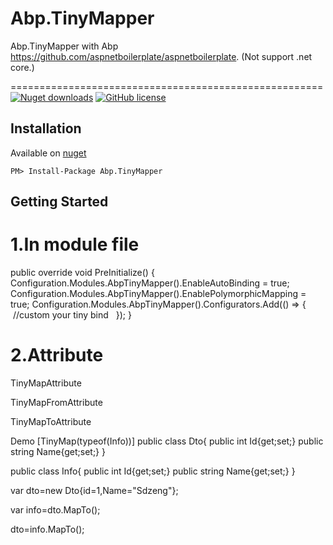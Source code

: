 # Abp.TinyMapper
Abp.TinyMapper with Abp https://github.com/aspnetboilerplate/aspnetboilerplate. (Not support .net core.)

======================================================  
[![Nuget downloads](https://img.shields.io/nuget/v/tinymapper.svg)](https://www.nuget.org/packages/Abp.TinyMapper/)
[![GitHub license](https://img.shields.io/github/license/mashape/apistatus.svg)](https://github.com/Sdzeng/Abp.TinyMapper/blob/master/LICENSE)



## Installation

Available on [nuget](https://www.nuget.org/packages/TinyMapper/)

	PM> Install-Package Abp.TinyMapper

## Getting Started

# 1.In module file

public override void PreInitialize()
{
    Configuration.Modules.AbpTinyMapper().EnableAutoBinding = true;
    Configuration.Modules.AbpTinyMapper().EnablePolymorphicMapping = true;
    Configuration.Modules.AbpTinyMapper().Configurators.Add(() =>
    { 
    //custom your tiny bind
    });
}

# 2.Attribute

TinyMapAttribute

TinyMapFromAttribute

TinyMapToAttribute

Demo
[TinyMap(typeof(Info))]
public class Dto{
  public int Id{get;set;}
  public string Name{get;set;}
}

public class Info{
  public int Id{get;set;}
  public string Name{get;set;}
}

var dto=new Dto{id=1,Name="Sdzeng"};

var info=dto.MapTo<Info>();

dto=info.MapTo<Dto>();
